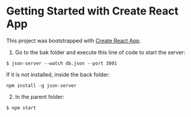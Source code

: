 # Getting Started with Create React App

This project was bootstrapped with [Create React App](https://github.com/facebook/create-react-app).

1. Go to the bak folder and execute this line of code to start the server:

`$ json-server --watch db.json --port 3001`

If it is not installed, inside the back folder:

```
npm install -g json-server
```

2. In the parent folder:

`$ npm start`

